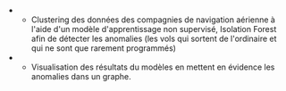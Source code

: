 - - Clustering des données des compagnies de navigation aérienne à l'aide d'un modèle d'apprentissage non supervisé, Isolation Forest afin de détecter les anomalies (les vols qui sortent de l'ordinaire et qui ne sont que rarement programmés)
- - Visualisation des résultats du modèles en mettent en évidence les anomalies dans un graphe.
